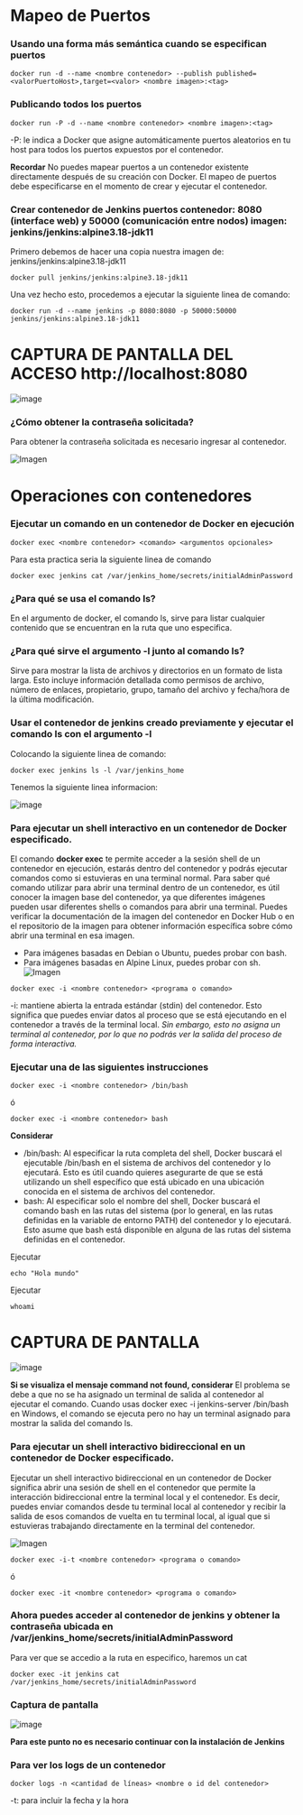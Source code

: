 # Mapeo de Puertos 
### Usando una forma más semántica cuando se especifican puertos

```
docker run -d --name <nombre contenedor> --publish published=<valorPuertoHost>,target=<valor> <nombre imagen>:<tag> 
```
### Publicando todos los puertos
```
docker run -P -d --name <nombre contenedor> <nombre imagen>:<tag> 
```

-P: le indica a Docker que asigne automáticamente puertos aleatorios en tu host para todos los puertos expuestos por el contenedor.

**Recordar**
No puedes mapear puertos a un contenedor existente directamente después de su creación con Docker. El mapeo de puertos debe especificarse en el momento de crear y ejecutar el contenedor.

### Crear contenedor de Jenkins puertos contenedor: 8080 (interface web) y 50000 (comunicación entre nodos) imagen: jenkins/jenkins:alpine3.18-jdk11

Primero debemos de hacer una copia nuestra imagen de: jenkins/jenkins:alpine3.18-jdk11

```
docker pull jenkins/jenkins:alpine3.18-jdk11
```

Una vez hecho esto, procedemos a ejecutar la siguiente linea de comando:

```
docker run -d --name jenkins -p 8080:8080 -p 50000:50000 jenkins/jenkins:alpine3.18-jdk11
```

# CAPTURA DE PANTALLA  DEL ACCESO http://localhost:8080

![image](https://github.com/DonobanR/2024A-ISWD633-Practica2/assets/135273301/38f99ac3-1fdd-4ce0-b053-9704377955ca)


### ¿Cómo obtener la contraseña solicitada?
Para obtener la contraseña solicitada es necesario ingresar al contenedor.

![Imagen](imagenes/jenkins.PNG)

# Operaciones con contenedores

### Ejecutar un comando en un contenedor de Docker en ejecución
```
docker exec <nombre contenedor> <comando> <argumentos opcionales>
```

Para esta practica seria la siguiente linea de comando

```
docker exec jenkins cat /var/jenkins_home/secrets/initialAdminPassword

```

### ¿Para qué se usa el comando ls?

En el argumento de docker, el comando ls, sirve para listar cualquier contenido que se encuentran en la ruta que uno especifica.

### ¿Para qué sirve el argumento -l junto al comando ls?

Sirve para mostrar la lista de archivos y directorios en un formato de lista larga. Esto incluye información detallada como permisos de archivo, número de enlaces, propietario, grupo, tamaño del archivo y fecha/hora de la última modificación.

### Usar el contenedor de jenkins creado previamente y ejecutar el comando ls con el argumento -l

Colocando la siguiente linea de comando:

```
docker exec jenkins ls -l /var/jenkins_home
```

Tenemos la siguiente linea informacion:

![image](https://github.com/DonobanR/2024A-ISWD633-Practica2/assets/135273301/e10d415c-33ba-4a38-9a32-94cb4e140ec2)


### Para ejecutar un shell interactivo en un contenedor de Docker especificado.
El comando **docker exec** te permite acceder a la sesión shell de un contenedor en ejecución, estarás dentro del contenedor y podrás ejecutar comandos como si estuvieras en una terminal normal. 
Para saber qué comando utilizar para abrir una terminal dentro de un contenedor, es útil conocer la imagen base del contenedor, ya que diferentes imágenes pueden usar diferentes shells o comandos para abrir una terminal. Puedes verificar la documentación de la imagen del contenedor en Docker Hub o en el repositorio de la imagen para obtener información específica sobre cómo abrir una terminal en esa imagen.
- Para imágenes basadas en Debian o Ubuntu, puedes probar con bash.
- Para imágenes basadas en Alpine Linux, puedes probar con sh.
![Imagen](imagenes/jenkins-i.PNG)
```
docker exec -i <nombre contenedor> <programa o comando>
```
-i: mantiene abierta la entrada estándar (stdin) del contenedor. Esto significa que puedes enviar datos al proceso que se está ejecutando en el contenedor a través de la terminal local. *Sin embargo, esto no asigna un terminal al contenedor, por lo que no podrás ver la salida del proceso de forma interactiva.*

### Ejecutar una de las siguientes instrucciones
```
docker exec -i <nombre contenedor> /bin/bash 
```
ó
```
docker exec -i <nombre contenedor> bash 
```
**Considerar**
- /bin/bash: Al especificar la ruta completa del shell, Docker buscará el ejecutable /bin/bash en el sistema de archivos del contenedor y lo ejecutará. Esto es útil cuando quieres asegurarte de que se está utilizando un shell específico que está ubicado en una ubicación conocida en el sistema de archivos del contenedor. 
- bash: Al especificar solo el nombre del shell, Docker buscará el comando bash en las rutas del sistema (por lo general, en las rutas definidas en la variable de entorno PATH) del contenedor y lo ejecutará. Esto asume que bash está disponible en alguna de las rutas del sistema definidas en el contenedor.

Ejecutar
```
echo "Hola mundo"
```

Ejecutar
```
whoami
```
# CAPTURA DE PANTALLA

![image](https://github.com/DonobanR/2024A-ISWD633-Practica2/assets/135273301/d55fddd0-d3eb-4388-beb6-3d91d4ec611b)


**Si se visualiza el mensaje command not found, considerar**
El problema se debe a que no se ha asignado un terminal de salida al contenedor al ejecutar el comando. Cuando usas docker exec -i jenkins-server /bin/bash en Windows, el comando se ejecuta pero no hay un terminal asignado para mostrar la salida del comando ls.


### Para ejecutar un shell interactivo bidireccional en un contenedor de Docker especificado.
Ejecutar un shell interactivo bidireccional en un contenedor de Docker significa abrir una sesión de shell en el contenedor que permite la interacción bidireccional entre la terminal local y el contenedor. Es decir, puedes enviar comandos desde tu terminal local al contenedor y recibir la salida de esos comandos de vuelta en tu terminal local, al igual que si estuvieras trabajando directamente en la terminal del contenedor.

![Imagen](imagenes/jenkins-it.PNG)
```
docker exec -i-t <nombre contenedor> <programa o comando>
```
ó
```
docker exec -it <nombre contenedor> <programa o comando>
```

### Ahora puedes acceder al contenedor de jenkins y obtener la contraseña ubicada en /var/jenkins_home/secrets/initialAdminPassword

Para ver que se accedio a la ruta en especifico, haremos un cat

```
docker exec -it jenkins cat /var/jenkins_home/secrets/initialAdminPassword
```


### Captura de pantalla

![image](https://github.com/DonobanR/2024A-ISWD633-Practica2/assets/135273301/e564d4d6-f98c-4fb8-b55b-43fb3eacdae4)


**Para este punto no es necesario continuar con la instalación de Jenkins**


### Para ver los logs de un contenedor

```
docker logs -n <cantidad de líneas> <nombre o id del contenedor> 
```
-t: para incluir la fecha y la hora





